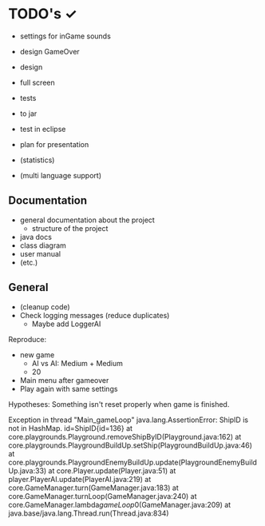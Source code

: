 # TODO's ✓

- settings for inGame sounds
- design GameOver
- design
- full screen
- tests
- to jar
- test in eclipse
- plan for presentation

- (statistics)
- (multi language support) 

## Documentation

- general documentation about the project
    - structure of the project
- java docs
- class diagram
- user manual
- (etc.)


## General

- (cleanup code)
- Check logging messages (reduce duplicates)
    - Maybe add LoggerAI


Reproduce:
- new game
    - AI vs AI: Medium + Medium
    - 20
- Main menu after gameover
- Play again with same settings

Hypotheses: Something isn't reset properly when game is finished.

Exception in thread "Main_gameLoop" java.lang.AssertionError: ShipID is not in HashMap. id=ShipID{id=136}
	at core.playgrounds.Playground.removeShipByID(Playground.java:162)
	at core.playgrounds.PlaygroundBuildUp.setShip(PlaygroundBuildUp.java:46)
	at core.playgrounds.PlaygroundEnemyBuildUp.update(PlaygroundEnemyBuildUp.java:33)
	at core.Player.update(Player.java:51)
	at player.PlayerAI.update(PlayerAI.java:219)
	at core.GameManager.turn(GameManager.java:183)
	at core.GameManager.turnLoop(GameManager.java:240)
	at core.GameManager.lambda$gameLoop$0(GameManager.java:209)
	at java.base/java.lang.Thread.run(Thread.java:834)